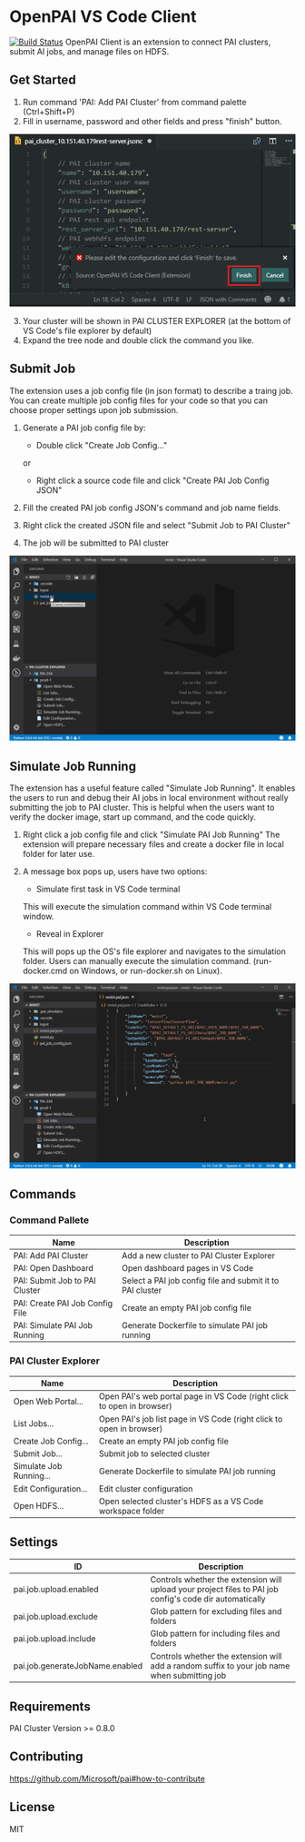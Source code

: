 # OpenPAI VS Code Client
[![Build Status](https://openpai.visualstudio.com/PAIexp/_apis/build/status/pai_vscode?branchName=master)](https://openpai.visualstudio.com/PAIexp/_build/latest?definitionId=9?branchName=master)
OpenPAI Client is an extension to connect PAI clusters, submit AI jobs, and manage files on HDFS.

## Get Started
1. Run command 'PAI: Add PAI Cluster' from command palette (Ctrl+Shift+P)
2. Fill in username, password and other fields and press "finish" button.

![](https://raw.githubusercontent.com/Microsoft/pai/master/contrib/pai_vscode/assets/add-cluster-finish.png)

3. Your cluster will be shown in PAI CLUSTER EXPLORER (at the bottom of VS Code's file explorer by default)
4. Expand the tree node and double click the command you like.

## Submit Job
The extension uses a job config file (in json format) to describe a traing job. You can create multiple job config files for your code so that you can choose proper settings upon job submission.
1. Generate a PAI job config file by:
    - Double click "Create Job Config..."
    
    or
    
    - Right click a source code file and click "Create PAI Job Config JSON"
2. Fill the created PAI job config JSON's command and job name fields.
3. Right click the created JSON file and select "Submit Job to PAI Cluster"
4. The job will be submitted to PAI cluster

![](https://raw.githubusercontent.com/Microsoft/pai/master/contrib/pai_vscode/assets/submit-job.gif)

## Simulate Job Running
The extension has a useful feature called "Simulate Job Running". It enables the users to run and debug their AI jobs in local environment without really submitting the job to PAI cluster. This is helpful when the users want to verify the docker image, start up command, and the code quickly.
1. Right click a job config file and click "Simulate PAI Job Running"
    The extension will prepare necessary files and create a docker file in local folder for later use.
2. A message box pops up, users have two options:
    - Simulate first task in VS Code terminal
    
    This will execute the simulation command within VS Code terminal window.

    - Reveal in Explorer

    This will pops up the OS's file explorer and navigates to the simulation folder. Users can manually execute the simulation command. (run-docker.cmd on Windows, or run-docker.sh on Linux).


![](https://raw.githubusercontent.com/Microsoft/pai/master/contrib/pai_vscode/assets/simulate-job.gif)


## Commands
### Command Pallete
|Name|Description|
|-|-|
|PAI: Add PAI Cluster|Add a new cluster to PAI Cluster Explorer|
|PAI: Open Dashboard|Open dashboard pages in VS Code|
|PAI: Submit Job to PAI Cluster|Select a PAI job config file and submit it to PAI cluster|
|PAI: Create PAI Job Config File|Create an empty PAI job config file|
|PAI: Simulate PAI Job Running|Generate Dockerfile to simulate PAI job running|

### PAI Cluster Explorer
|Name|Description|
|-|-|
|Open Web Portal...|Open PAI's web portal page in VS Code (right click to open in browser)|
|List Jobs...|Open PAI's job list page in VS Code (right click to open in browser)|
|Create Job Config...|Create an empty PAI job config file|
|Submit Job...|Submit job to selected cluster|
|Simulate Job Running...|Generate Dockerfile to simulate PAI job running|
|Edit Configuration...|Edit cluster configuration|
|Open HDFS...|Open selected cluster's HDFS as a VS Code workspace folder|

## Settings
|ID|Description|
|-|-|
|pai.job.upload.enabled|Controls whether the extension will upload your project files to PAI job config's code dir automatically|
|pai.job.upload.exclude|Glob pattern for excluding files and folders|
|pai.job.upload.include|Glob pattern for including files and folders|
|pai.job.generateJobName.enabled|Controls whether the extension will add a random suffix to your job name when submitting job|

## Requirements
PAI Cluster Version >= 0.8.0

## Contributing
https://github.com/Microsoft/pai#how-to-contribute

## License
MIT